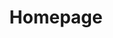 ---
layout: frontend-template-documentation
sectionKey: Frontend templates
eleventyNavigation:
  parent: Frontend templates
title: Homepage
description: The homepage is a portal for end-users to access essential UK government information and services.
examples:
  0:
    title: Welcome to GOV.UK
    link: https://www.gov.uk
contentDataLink: https://content-data.publishing.service.gov.uk/content?submitted=true&date_range=past-30-days&search_term=&document_type=homepage&organisation_id=all
contentSchema:
  title: homepage
  link: https://docs.publishing.service.gov.uk/content-schemas/homepage.html
contentType:
  title: homepage
  link: https://docs.publishing.service.gov.uk/document-types/homepage.html
components:
  0:
    componentName: Layout super navigation header
    componentURL: https://components.publishing.service.gov.uk/component-guide/layout_super_navigation_header
    generated: hardcode
    input:
  1:
    componentName: Search
    componentURL: https://components.publishing.service.gov.uk/component-guide/search
    generated: hardcode
    input:
  2:
    componentName: Heading
    componentURL: https://components.publishing.service.gov.uk/component-guide/heading
    generated: hardcode
    input:
  3:
    componentName: Action link
    componentURL: https://components.publishing.service.gov.uk/component-guide/action_link
    generated: hardcode
    input:
  4:
    componentName: Image card
    componentURL: https://components.publishing.service.gov.uk/component-guide/image_card
    generated: hardcode
    input:
  5:
    componentName: Feedback
    componentURL: https://components.publishing.service.gov.uk/component-guide/feedback
    generated: hardcode
    input:
  6:
    componentName: Layout footer
    componentURL: https://components.publishing.service.gov.uk/component-guide/layout_footer
    generated: hardcode
    input:
insights:
  0:
    title: GOV.UK homepage 
    link: https://gov-uk.atlassian.net/wiki/spaces/GOVUK/pages/29720672/GOV.UK+homepage
    description:
      "Information regarding the design update, taken place in November 2023"
    date: July 10, 2024
  1:
    title: What does user behaviour on the GOV.UK homepage look like
    link: https://docs.google.com/presentation/d/1S5pKPaeoAAzvh1axETnjd7eYY7rA-6H4/edit?usp=sharing&ouid=106613529911689872123&rtpof=true&sd=true
    description:
      "Gameplan/lead-up to redesigning the homepage"
    date: July 17, 2023
  2:
    title: Homepage Redesign Challenge
    link: https://docs.google.com/presentation/d/13YlznozVei-m69S0hL8VAm3mMzHMSoa88EVctgDjFm0/edit?usp=sharing
    description:
      "Holistic redesign of the homepage"
    date: April 28, 2023
---